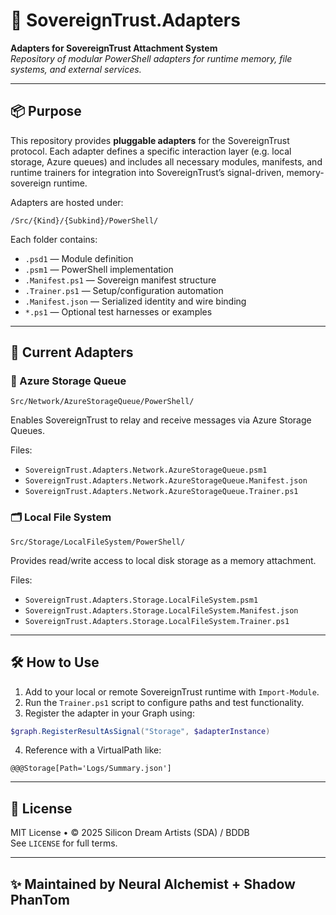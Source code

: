 # 🧩 SovereignTrust.Adapters

**Adapters for SovereignTrust Attachment System**  
_Repository of modular PowerShell adapters for runtime memory, file systems, and external services._

---

## 📦 Purpose

This repository provides **pluggable adapters** for the SovereignTrust protocol. Each adapter defines a specific interaction layer (e.g. local storage, Azure queues) and includes all necessary modules, manifests, and runtime trainers for integration into SovereignTrust’s signal-driven, memory-sovereign runtime.

Adapters are hosted under:
```
/Src/{Kind}/{Subkind}/PowerShell/
```

Each folder contains:
- `.psd1` — Module definition
- `.psm1` — PowerShell implementation
- `.Manifest.ps1` — Sovereign manifest structure
- `.Trainer.ps1` — Setup/configuration automation
- `.Manifest.json` — Serialized identity and wire binding
- `*.ps1` — Optional test harnesses or examples

---

## 📂 Current Adapters

### 📮 Azure Storage Queue
```
Src/Network/AzureStorageQueue/PowerShell/
```
Enables SovereignTrust to relay and receive messages via Azure Storage Queues.

Files:
- `SovereignTrust.Adapters.Network.AzureStorageQueue.psm1`
- `SovereignTrust.Adapters.Network.AzureStorageQueue.Manifest.json`
- `SovereignTrust.Adapters.Network.AzureStorageQueue.Trainer.ps1`

### 🗂 Local File System
```
Src/Storage/LocalFileSystem/PowerShell/
```
Provides read/write access to local disk storage as a memory attachment.

Files:
- `SovereignTrust.Adapters.Storage.LocalFileSystem.psm1`
- `SovereignTrust.Adapters.Storage.LocalFileSystem.Manifest.json`
- `SovereignTrust.Adapters.Storage.LocalFileSystem.Trainer.ps1`

---

## 🛠 How to Use

1. Add to your local or remote SovereignTrust runtime with `Import-Module`.
2. Run the `Trainer.ps1` script to configure paths and test functionality.
3. Register the adapter in your Graph using:
```powershell
$graph.RegisterResultAsSignal("Storage", $adapterInstance)
```

4. Reference with a VirtualPath like:
```
@@@Storage[Path='Logs/Summary.json']
```

---

## 📜 License

MIT License • © 2025 Silicon Dream Artists (SDA) / BDDB  
See `LICENSE` for full terms.

---

## ✨ Maintained by Neural Alchemist + Shadow PhanTom

